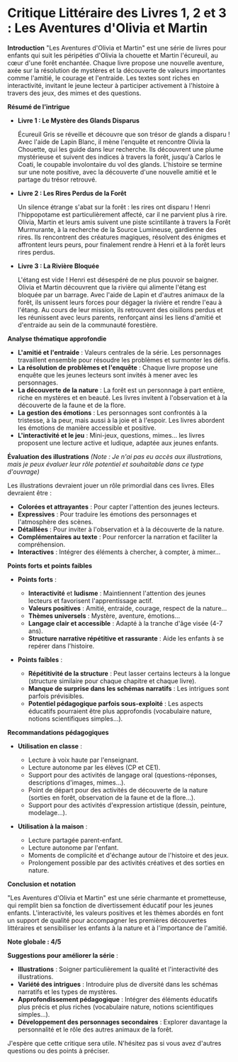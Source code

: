 # Critique Littéraire des Livres 1, 2 et 3 : Les Aventures d'Olivia et Martin

**Introduction**
"Les Aventures d'Olivia et Martin" est une série de livres pour enfants qui suit les péripéties d'Olivia la chouette et Martin l'écureuil, au cœur d'une forêt enchantée. Chaque livre propose une nouvelle aventure, axée sur la résolution de mystères et la découverte de valeurs importantes comme l'amitié, le courage et l'entraide. Les textes sont riches en interactivité, invitant le jeune lecteur à participer activement à l'histoire à travers des jeux, des mimes et des questions.

**Résumé de l'intrigue**

*   **Livre 1 : Le Mystère des Glands Disparus**

    Écureuil Gris se réveille et découvre que son trésor de glands a disparu ! Avec l'aide de Lapin Blanc, il mène l'enquête et rencontre Olivia la Chouette, qui les guide dans leur recherche. Ils découvrent une plume mystérieuse et suivent des indices à travers la forêt, jusqu'à Carlos le Coati, le coupable involontaire du vol des glands. L'histoire se termine sur une note positive, avec la découverte d'une nouvelle amitié et le partage du trésor retrouvé.

*   **Livre 2 : Les Rires Perdus de la Forêt**

    Un silence étrange s'abat sur la forêt : les rires ont disparu ! Henri l'hippopotame est particulièrement affecté, car il ne parvient plus à rire. Olivia, Martin et leurs amis suivent une piste scintillante à travers la Forêt Murmurante, à la recherche de la Source Lumineuse, gardienne des rires. Ils rencontrent des créatures magiques, résolvent des énigmes et affrontent leurs peurs, pour finalement rendre à Henri et à la forêt leurs rires perdus.

*   **Livre 3 : La Rivière Bloquée**

    L'étang est vide ! Henri est désespéré de ne plus pouvoir se baigner. Olivia et Martin découvrent que la rivière qui alimente l'étang est bloquée par un barrage. Avec l'aide de Lapin et d'autres animaux de la forêt, ils unissent leurs forces pour dégager la rivière et rendre l'eau à l'étang. Au cours de leur mission, ils retrouvent des oisillons perdus et les réunissent avec leurs parents, renforçant ainsi les liens d'amitié et d'entraide au sein de la communauté forestière.

**Analyse thématique approfondie**

*   **L'amitié et l'entraide** : Valeurs centrales de la série. Les personnages travaillent ensemble pour résoudre les problèmes et surmonter les défis.
*   **La résolution de problèmes et l'enquête** : Chaque livre propose une enquête que les jeunes lecteurs sont invités à mener avec les personnages.
*   **La découverte de la nature** : La forêt est un personnage à part entière, riche en mystères et en beauté. Les livres invitent à l'observation et à la découverte de la faune et de la flore.
*   **La gestion des émotions** : Les personnages sont confrontés à la tristesse, à la peur, mais aussi à la joie et à l'espoir. Les livres abordent les émotions de manière accessible et positive.
*   **L'interactivité et le jeu** : Mini-jeux, questions, mimes... les livres proposent une lecture active et ludique, adaptée aux jeunes enfants.

**Évaluation des illustrations**
*(Note : Je n'ai pas eu accès aux illustrations, mais je peux évaluer leur rôle potentiel et souhaitable dans ce type d'ouvrage)*

Les illustrations devraient jouer un rôle primordial dans ces livres. Elles devraient être :

*   **Colorées et attrayantes** : Pour capter l'attention des jeunes lecteurs.
*   **Expressives** : Pour traduire les émotions des personnages et l'atmosphère des scènes.
*   **Détaillées** : Pour inviter à l'observation et à la découverte de la nature.
*   **Complémentaires au texte** : Pour renforcer la narration et faciliter la compréhension.
*   **Interactives** : Intégrer des éléments à chercher, à compter, à mimer...

**Points forts et points faibles**

*   **Points forts** :
    *   **Interactivité** et **ludisme** : Maintiennent l'attention des jeunes lecteurs et favorisent l'apprentissage actif.
    *   **Valeurs positives** : Amitié, entraide, courage, respect de la nature...
    *   **Thèmes universels** : Mystère, aventure, émotions...
    *   **Langage clair et accessible** : Adapté à la tranche d'âge visée (4-7 ans).
    *   **Structure narrative répétitive et rassurante** : Aide les enfants à se repérer dans l'histoire.

*   **Points faibles** :
    *   **Répétitivité de la structure** : Peut lasser certains lecteurs à la longue (structure similaire pour chaque chapitre et chaque livre).
    *   **Manque de surprise dans les schémas narratifs** : Les intrigues sont parfois prévisibles.
    *   **Potentiel pédagogique parfois sous-exploité** : Les aspects éducatifs pourraient être plus approfondis (vocabulaire nature, notions scientifiques simples...).

**Recommandations pédagogiques**

*   **Utilisation en classe** :
    *   Lecture à voix haute par l'enseignant.
    *   Lecture autonome par les élèves (CP et CE1).
    *   Support pour des activités de langage oral (questions-réponses, descriptions d'images, mimes...).
    *   Point de départ pour des activités de découverte de la nature (sorties en forêt, observation de la faune et de la flore...).
    *   Support pour des activités d'expression artistique (dessin, peinture, modelage...).

*   **Utilisation à la maison** :
    *   Lecture partagée parent-enfant.
    *   Lecture autonome par l'enfant.
    *   Moments de complicité et d'échange autour de l'histoire et des jeux.
    *   Prolongement possible par des activités créatives et des sorties en nature.

**Conclusion et notation**

"Les Aventures d'Olivia et Martin" est une série charmante et prometteuse, qui remplit bien sa fonction de divertissement éducatif pour les jeunes enfants. L'interactivité, les valeurs positives et les thèmes abordés en font un support de qualité pour accompagner les premières découvertes littéraires et sensibiliser les enfants à la nature et à l'importance de l'amitié. 

**Note globale : 4/5**

**Suggestions pour améliorer la série** :

*   **Illustrations** : Soigner particulièrement la qualité et l'interactivité des illustrations.
*   **Variété des intrigues** : Introduire plus de diversité dans les schémas narratifs et les types de mystères.
*   **Approfondissement pédagogique** : Intégrer des éléments éducatifs plus précis et plus riches (vocabulaire nature, notions scientifiques simples...).
*   **Développement des personnages secondaires** : Explorer davantage la personnalité et le rôle des autres animaux de la forêt.

J'espère que cette critique sera utile. N'hésitez pas si vous avez d'autres questions ou des points à préciser.